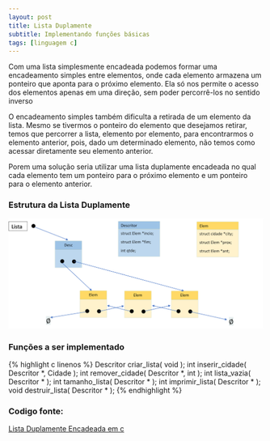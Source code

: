 ```yaml
---
layout: post
title: Lista Duplamente
subtitle: Implementando funções básicas
tags: [linguagem c]
---
```


Com uma lista simplesmente encadeada podemos formar uma encadeamento simples entre elementos, onde cada elemento armazena um ponteiro que aponta para o próximo elemento. Ela só nos permite o acesso dos elementos apenas em uma direção, sem poder percorrê-los no sentido inverso  

O encadeamento simples também dificulta a retirada de um elemento da lista. Mesmo se tivermos o ponteiro do elemento que desejamos retirar, temos que percorrer a lista, elemento por  elemento, para encontrarmos o elemento anterior, pois, dado um determinado elemento, não temos como acessar diretamente seu elemento anterior.

Porem uma solução seria utilizar uma lista duplamente encadeada no qual cada elemento tem um ponteiro para o próximo elemento e um ponteiro para o elemento anterior.

### Estrutura da Lista Duplamente
![estrutura-lista-duplamente](assets/img/estrutura-lde.png)

### Funções a ser implementado

{% highlight c linenos %}
Descritor criar_lista( void );
int inserir_cidade( Descritor *, Cidade );
int remover_cidade( Descritor *, int );
int lista_vazia( Descritor * );
int tamanho_lista( Descritor * );
int imprimir_lista( Descritor * );
void destruir_lista( Descritor * );
{% endhighlight %}

### Codigo fonte:
[Lista Duplamente Encadeada em c](/downloadables/lista_duplamente_encadeada.zip)
